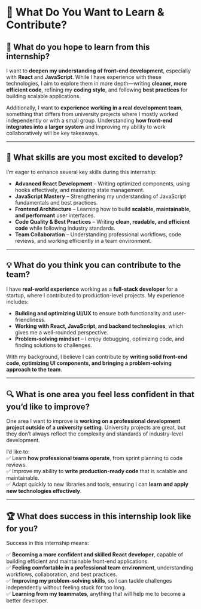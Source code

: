 # 🌟 What Do You Want to Learn & Contribute?

## 🚀 What do you hope to learn from this internship?
I want to **deepen my understanding of front-end development**, especially with **React** and **JavaScript**. While I have experience with these technologies, I aim to explore them in more depth—writing **cleaner, more efficient code**, refining my **coding style**, and following **best practices** for building scalable applications.

Additionally, I want to **experience working in a real development team**, something that differs from university projects where I mostly worked independently or with a small group. Understanding **how front-end integrates into a larger system** and improving my ability to work collaboratively will be key takeaways.

---

## 🎯 What skills are you most excited to develop?
I’m eager to enhance several key skills during this internship:

- **Advanced React Development** – Writing optimized components, using hooks effectively, and mastering state management.
- **JavaScript Mastery** – Strengthening my understanding of JavaScript fundamentals and best practices.
- **Frontend Architecture** – Learning how to build **scalable, maintainable, and performant** user interfaces.
- **Code Quality & Best Practices** – Writing **clean, readable, and efficient code** while following industry standards.
- **Team Collaboration** – Understanding professional workflows, code reviews, and working efficiently in a team environment.

---

## 💡 What do you think you can contribute to the team?
I have **real-world experience** working as a **full-stack developer** for a startup, where I contributed to production-level projects. My experience includes:

- **Building and optimizing UI/UX** to ensure both functionality and user-friendliness.
- **Working with React, JavaScript, and backend technologies**, which gives me a well-rounded perspective.
- **Problem-solving mindset** – I enjoy debugging, optimizing code, and finding solutions to challenges.

With my background, I believe I can contribute by **writing solid front-end code, optimizing UI components, and bringing a problem-solving approach to the team**.

---

## 🔍 What is one area you feel less confident in that you’d like to improve?
One area I want to improve is **working on a professional development project outside of a university setting**. University projects are great, but they don’t always reflect the complexity and standards of industry-level development.

I’d like to:  
✅ Learn **how professional teams operate**, from sprint planning to code reviews.  
✅ Improve my ability to **write production-ready code** that is scalable and maintainable.  
✅ Adapt quickly to new libraries and tools, ensuring I can **learn and apply new technologies effectively**.  

---

## 🏆 What does success in this internship look like for you?
Success in this internship means:  

✅ **Becoming a more confident and skilled React developer**, capable of building efficient and maintainable front-end applications.  
✅ **Feeling comfortable in a professional team environment**, understanding workflows, collaboration, and best practices.  
✅ **Improving my problem-solving skills**, so I can tackle challenges independently without feeling stuck for too long.  
✅ **Learning from my teammates**, anything that will help me to become a better developer. 
